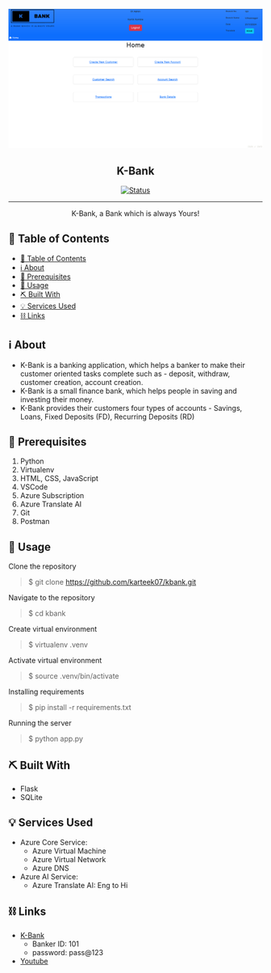 <p align="center">
  <a href="" rel="noopener">
 <img src="https://github.com/karteek07/kbank/blob/main/imgs/kbank.png?raw=true" alt="Project logo"></a>
</p>
<h2 align="center">K-Bank</h2>

<div align="center">

[![Status](https://img.shields.io/badge/status-active-success.svg)]()

</div>

---

<p align="center"> K-Bank, a Bank which is always Yours!
    <br> 
</p>

## 📝 Table of Contents

- [📝 Table of Contents](#-table-of-contents)
- [ℹ️ About ](#about)
- [🏁 Prerequisites ](#-prerequisites-)
- [🎈 Usage ](#-usage-)
- [⛏️ Built With ](#️-built-with-)
- [💡 Services Used ](#-services-used-)
- [⛓️ Links](#️-links)


## ℹ️ About <a name="about"></a>
- K-Bank is a banking application, which helps a banker to make their customer oriented tasks complete such as - deposit, withdraw, customer creation, account creation.
- K-Bank is a small finance bank, which helps people in saving and investing their money.
- K-Bank provides their customers four types of accounts - Savings, Loans, Fixed Deposits (FD), Recurring Deposits (RD)




## 🏁 Prerequisites <a name="prerequisites"></a>

1. Python
2. Virtualenv
3. HTML, CSS, JavaScript
4. VSCode
5. Azure Subscription
6. Azure Translate AI
7. Git
8. Postman


## 🎈 Usage <a name="usage"></a>

Clone the repository
> $ git clone https://github.com/karteek07/kbank.git

Navigate to the repository
> $ cd kbank

Create virtual environment
> $ virtualenv .venv

Activate virtual environment
> $ source .venv/bin/activate

Installing requirements
> $ pip install -r requirements.txt

Running the server
> $ python app.py


## ⛏️ Built With <a name = "tech_stack"></a>

- Flask
- SQLite

## 💡 Services Used <a name = "services"></a>
- Azure Core Service:
  - Azure Virtual Machine
  - Azure Virtual Network
  - Azure DNS
- Azure AI Service:
  - Azure Translate AI: Eng to Hi


## ⛓️ Links<a name = "links"></a>
- [K-Bank](http://kbank.onrender.com/)
  - Banker ID: 101
  - password: pass@123
- [Youtube](https://youtu.be/ixzrh-d94Fg)
